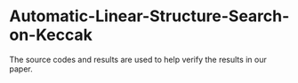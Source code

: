 # Automatic-Linear-Structure-Search-on-Keccak
The source codes and results are used to help verify the results in our paper.
